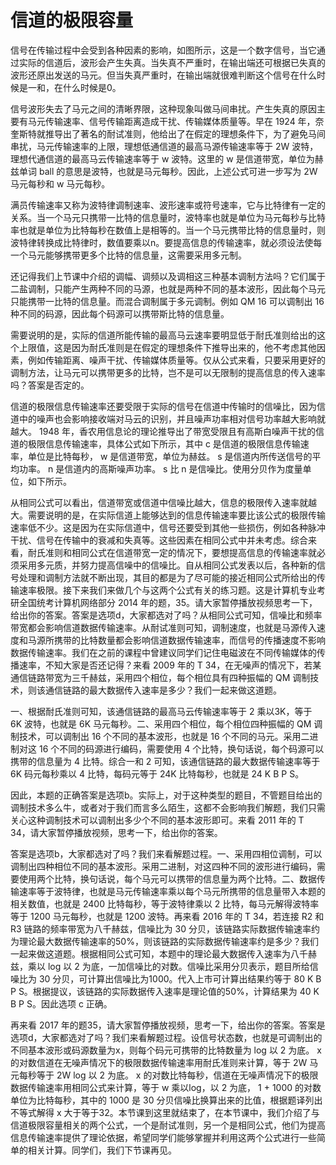 # 信道的极限容量

信号在传输过程中会受到各种因素的影响，如图所示，这是一个数字信号，当它通过实际的信道后，波形会产生失真。当失真不严重时，在输出端还可根据已失真的波形还原出发送的马元。但当失真严重时，在输出端就很难判断这个信号在什么时候是一和，在什么时候是0。

信号波形失去了马元之间的清晰界限，这种现象叫做马间串扰。产生失真的原因主要有马元传输速率、信号传输距离造成干扰、传输媒体质量等。早在 1924 年，奈奎斯特就推导出了著名的耐试准则，他给出了在假定的理想条件下，为了避免马间串扰，马元传输速率的上限，理想低通信道的最高马源传输速率等于 2W 波特，理想代通信道的最高马云传输速率等于 w 波特。这里的 w 是信道带宽，单位为赫兹单词 ball 的意思是波特，也就是马元每秒。因此，上述公式可进一步写为 2W 马元每秒和 w 马元每秒。

满员传输速率又称为波特律调制速率、波形速率或符号速率，它与比特律有一定的关系。当一个马元只携带一比特的信息量时，波特率也就是单位为马元每秒与比特率也就是单位为比特每秒在数值上是相等的。当一个马元携带比特的信息量时，则波特律转换成比特律时，数值要乘以n。要提高信息的传输速率，就必须设法使每一个马元能够携带更多个比特的信息量，这需要采用多元制。

还记得我们上节课中介绍的调幅、调频以及调相这三种基本调制方法吗？它们属于二盐调制，只能产生两种不同的马源，也就是两种不同的基本波形，因此每个马元只能携带一比特的信息量。而混合调制属于多元调制。例如 QM 16 可以调制出 16 种不同的码源，因此每个码源可以携带斯比特的信息量。

需要说明的是，实际的信道所能传输的最高马云速率要明显低于耐氏准则给出的这个上限值，这是因为耐氏准则是在假定的理想条件下推导出来的，他不考虑其他因素，例如传输距离、噪声干扰、传输媒体质量等。仅从公式来看，只要采用更好的调制方法，让马元可以携带更多的比特，岂不是可以无限制的提高信息的传入速率吗？答案是否定的。

信道的极限信息传输速率还要受限于实际的信号在信道中传输时的信噪比，因为信道中的噪声也会影响接收端对马云的识别，并且噪声功率相对信号功率越大影响就越大。 1948 年，香农用信息论的理论推导出了带宽受限且有高斯白噪声干扰的信道的极限信息传输速率，具体公式如下所示，其中 c 是信道的极限信息传输速率，单位是比特每秒， w 是信道带宽，单位为赫兹。 s 是信道内所传送信号的平均功率。 n 是信道内的高斯噪声功率。 s 比 n 是信噪比。使用分贝作为度量单位，如下所示。

从相同公式可以看出，信道带宽或信道中信噪比越大，信息的极限传入速率就越大。需要说明的是，在实际信道上能够达到的信息传输速率要比该公式的极限传输速率低不少。这是因为在实际信道中，信号还要受到其他一些损伤，例如各种脉冲干扰、信号在传输中的衰减和失真等。这些因素在相同公式中并未考虑。综合来看，耐氏准则和相同公式在信道带宽一定的情况下，要想提高信息的传输速率就必须采用多元质，并努力提高信噪中的信噪比。自从相同公式发表以后，各种新的信号处理和调制方法就不断出现，其目的都是为了尽可能的接近相同公式所给出的传输速率极限。接下来我们来做几个与这两个公式有关的练习题。这是计算机专业考研全国统考计算机网络部分 2014 年的题，35。请大家暂停播放视频思考一下，给出你的答案。答案是选项d，大家都选对了吗？从相同公式可知，信噪比和频率带宽都会影响信道数据传输速率。从耐试准则可知，调制速度，也就是马源传入速度和马源所携带的比特数量都会影响信道数据传输速率，而信号的传播速度不影响数据传输速率。我们在之前的课程中曾建议同学们记住电磁波在不同传输媒体的传播速率，不知大家是否还记得？来看 2009 年的 T 34，在无噪声的情况下，若某通信链路带宽为三千赫兹，采用四个相位，每个相位具有四种振幅的 QM 调制技术，则该通信链路的最大数据传入速率是多少？我们一起来做这道题。

一、根据耐氏准则可知，该通信链路的最高马云传输速率等于 2 乘以3K，等于 6K 波特，也就是 6K 马元每秒。二、采用四个相位，每个相位四种振幅的 QM 调制技术，可以调制出 16 个不同的基本波形，也就是 16 个不同的马元。采用二进制对这 16 个不同的码源进行编码，需要使用 4 个比特，换句话说，每个码源可以携带的信息量为 4 比特。综合一和 2 可知，该通信链路的最大数据传输速率等于 6K 码元每秒乘以 4 比特，每码元等于 24K 比特每秒，也就是 24 K B P S。

因此，本题的正确答案是选项b。实际上，对于这种类型的题目，不管题目给出的调制技术多么牛，或者对于我们而言多么陌生，这都不会影响我们解题，我们只需关心这种调制技术可以调制出多少个不同的基本波形即可。来看 2011 年的 T 34，请大家暂停播放视频，思考一下，给出你的答案。

答案是选项b，大家都选对了吗？我们来看解题过程。一、采用四相位调制，可以调制出四种相位不同的基本波形。采用二进制，对这四种不同的波形进行编码，需要使用两个比特，换句话说，每个马元可以携带的信息量为两个比特。二、数据传输速率等于波特律，也就是马元传输速率乘以每个马元所携带的信息量带入本题的相关数值，也就是 2400 比特每秒，等于波特律乘以 2 比特，每马元解得波特率等于 1200 马元每秒，也就是 1200 波特。再来看 2016 年的 T 34，若连接 R2 和 R3 链路的频率带宽为八千赫兹，信噪比为 30 分贝，该链路实际数据传输速率约为理论最大数据传输速率的50%，则该链路的实际数据传输速率约是多少？我们一起来做这道题。根据相同公式可知，本题中的理论最大数据传入速率为八千赫兹，乘以 log 以 2 为底，一加信噪比的对数。信噪比采用分贝表示，题目所给信噪比为 30 分贝，可计算出信噪比为1000。代入上市可计算出结果约等于 80 K B P S。根据提议，该链路的实际数据传入速率是理论值的50%，计算结果为 40 K B P S。因此选项 c 正确。

再来看 2017 年的题35，请大家暂停播放视频，思考一下，给出你的答案。答案是选项d，大家都选对了吗？我们来看解题过程。设信号状态数，也就是可调制出的不同基本波形或码源数量为x，则每个码元可携带的比特数量为 log 以 2 为底。 x 的对数信道在无噪声情况下的极限数据传输速率用耐氏准则来计算，等于 2W 马元每秒等于 2W log 以 2 为底。 x 的对数比特每秒，信道在无噪声情况下的极限数据传输速率用相同公式来计算，等于 w 乘以log，以 2 为底， 1 + 1000 的对数单位为比特每秒，其中的 1000 是 30 分贝信噪比换算出来的比值，根据题译列出不等式解得 x 大于等于32。本节课到这里就结束了，在本节课中，我们介绍了与信道极限容量相关的两个公式，一个是耐试准则，另一个是相同公式，他们为提高信息传输速率提供了理论依据，希望同学们能够掌握并利用这两个公式进行一些简单的相关计算。同学们，我们下节课再见。